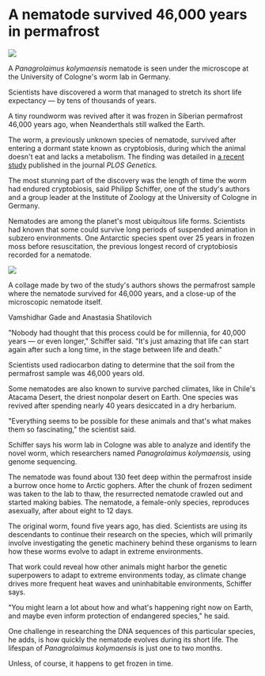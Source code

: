 # A nematode survived 46,000 years in permafrost

  ![](https://media.npr.org/assets/img/2023/07/29/file-2-_custom-dc0b5683545119277e8d8e64af249d7a3065fdc6.jpg?s=1100&c=50&f=jpeg)

A _Panagrolaimus kolymaensis_ nematode is seen under the microscope at the University of Cologne's worm lab in Germany.

Scientists have discovered a worm that managed to stretch its short life expectancy — by tens of thousands of years.

A tiny roundworm was revived after it was frozen in Siberian permafrost 46,000 years ago, when Neanderthals still walked the Earth.

The worm, a previously unknown species of nematode, survived after entering a dormant state known as cryptobiosis, during which the animal doesn't eat and lacks a metabolism. The finding was detailed in [a recent study](https://journals.plos.org/plosgenetics/article?id=10.1371/journal.pgen.1010798) published in the journal _PLOS Genetics._

The most stunning part of the discovery was the length of time the worm had endured cryptobiosis, said Philipp Schiffer, one of the study's authors and a group leader at the Institute of Zoology at the University of Cologne in Germany.

Nematodes are among the planet's most ubiquitous life forms. Scientists had known that some could survive long periods of suspended animation in subzero environments. One Antarctic species spent over 25 years in frozen moss before resuscitation, the previous longest record of cryptobiosis recorded for a nematode.

  ![](https://media.npr.org/assets/img/2023/07/29/nematode-collage_custom-87198dee50c89f625bdd5f8ffcbadce5a64dfccd.png?s=1100&c=50&f=png)

A collage made by two of the study's authors shows the permafrost sample where the nematode survived for 46,000 years, and a close-up of the microscopic nematode itself.

Vamshidhar Gade and Anastasia Shatilovich

"Nobody had thought that this process could be for millennia, for 40,000 years — or even longer," Schiffer said. "It's just amazing that life can start again after such a long time, in the stage between life and death."

Scientists used radiocarbon dating to determine that the soil from the permafrost sample was 46,000 years old.

Some nematodes are also known to survive parched climates, like in Chile's Atacama Desert, the driest nonpolar desert on Earth. One species was revived after spending nearly 40 years desiccated in a dry herbarium.

"Everything seems to be possible for these animals and that's what makes them so fascinating," the scientist said.

Schiffer says his worm lab in Cologne was able to analyze and identify the novel worm, which researchers named _Panagrolaimus kolymaensis,_ using genome sequencing.

The nematode was found about 130 feet deep within the permafrost inside a burrow once home to Arctic gophers. After the chunk of frozen sediment was taken to the lab to thaw, the resurrected nematode crawled out and started making babies. The nematode, a female-only species, reproduces asexually, after about eight to 12 days.

The original worm, found five years ago, has died. Scientists are using its descendants to continue their research on the species, which will primarily involve investigating the genetic machinery behind these organisms to learn how these worms evolve to adapt in extreme environments.

That work could reveal how other animals might harbor the genetic superpowers to adapt to extreme environments today, as climate change drives more frequent heat waves and uninhabitable environments, Schiffer says.

"You might learn a lot about how and what's happening right now on Earth, and maybe even inform protection of endangered species," he said.

One challenge in researching the DNA sequences of this particular species, he adds, is how quickly the nematode evolves during its short life. The lifespan of _Panagrolaimus kolymaensis_ is just one to two months.

Unless, of course, it happens to get frozen in time.